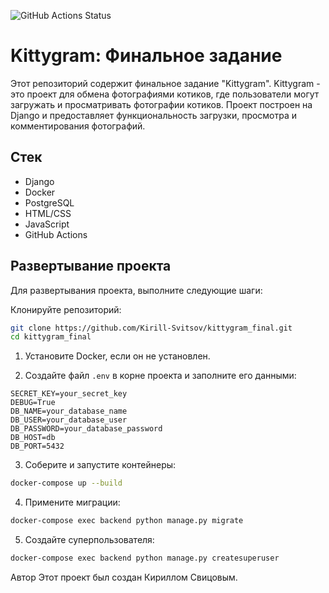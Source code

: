 ![GitHub Actions Status](https://github.com/Kirill-Svitsov/kittygram_final/actions/workflows/main.yml/badge.svg)

# Kittygram: Финальное задание

Этот репозиторий содержит финальное задание "Kittygram".
Kittygram - это проект для обмена фотографиями котиков, где пользователи могут загружать
и просматривать фотографии котиков. Проект построен на Django и предоставляет функциональность загрузки,
просмотра и комментирования фотографий.

## Стек

- Django
- Docker
- PostgreSQL
- HTML/CSS
- JavaScript
- GitHub Actions

## Развертывание проекта

Для развертывания проекта, выполните следующие шаги:

Клонируйте репозиторий:

```bash
git clone https://github.com/Kirill-Svitsov/kittygram_final.git
cd kittygram_final
```

1. Установите Docker, если он не установлен.

2. Создайте файл `.env` в корне проекта и заполните его данными:

```env
SECRET_KEY=your_secret_key
DEBUG=True
DB_NAME=your_database_name
DB_USER=your_database_user
DB_PASSWORD=your_database_password
DB_HOST=db
DB_PORT=5432
```
3. Соберите и запустите контейнеры:

```bash
docker-compose up --build
```

4. Примените миграции:

```bash
docker-compose exec backend python manage.py migrate
```

5. Создайте суперпользователя:

```bash
docker-compose exec backend python manage.py createsuperuser

```

Автор
Этот проект был создан Кириллом Свицовым.
